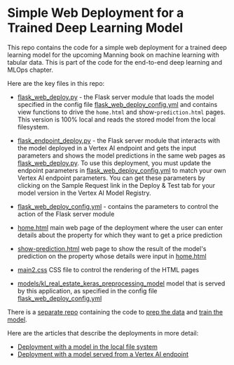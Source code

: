 # Simple Web Deployment for a Trained Deep Learning Model

This repo contains the code for a simple web deployment for a trained deep learning model for the upcoming Manning book on machine learning with tabular data. This is part of the code for the end-to-end deep learning and MLOps chapter.

Here are the key files in this repo:

- [flask_web_deploy.py](https://github.com/ryanmark1867/deep_learning_web_deployment/blob/master/flask_web_deploy.py) - the Flask server module that loads the model specified in the config file [flask_web_deploy_config.yml](https://github.com/ryanmark1867/deep_learning_web_deployment/blob/master/flask_web_deploy_config.yml)  and contains view functions to drive the `home.html` and show-`prediction.html` pages. This version is 100% local and reads the stored model from the local filesystem.

- [flask_endpoint_deploy.py](https://github.com/ryanmark1867/deep_learning_web_deployment/blob/master/flask_endpoint_deploy.py) - the Flask server module that interacts with the model deployed in a Vertex AI endpoint and gets the input parameters and shows the model predictions in the same web pages as  [flask_web_deploy.py](https://github.com/ryanmark1867/deep_learning_web_deployment/blob/master/flask_web_deploy.py). To use this deployment, you must update the endpoint parameters in [flask_web_deploy_config.yml](https://github.com/ryanmark1867/deep_learning_web_deployment/blob/master/flask_web_deploy_config.yml) to match your own Vertex AI endpoint parameters. You can get these parameters by clicking on the Sample Request link in the Deploy & Test tab for your model version in the Vertex AI Model Registry.

- [flask_web_deploy_config.yml](https://github.com/ryanmark1867/deep_learning_web_deployment/blob/master/flask_web_deploy_config.yml) - contains the parameters to control the action of the Flask server module

- [home.html](https://github.com/ryanmark1867/deep_learning_web_deployment/blob/master/templates/home.html) main web page of the deployment where the user can enter details about the property for which they want to get a price prediction

- [show-prediction.html](https://github.com/ryanmark1867/deep_learning_web_deployment/blob/master/templates/show-prediction.html) web page to show the result of the model's prediction on the property whose details were input in [home.html](https://github.com/ryanmark1867/deep_learning_web_deployment/blob/master/templates/home.html)

- [main2.css](https://github.com/ryanmark1867/deep_learning_web_deployment/blob/master/static/css/main2.css) CSS file to control the rendering of the HTML pages

- [models/kl_real_estate_keras_preprocessing_model](https://github.com/ryanmark1867/deep_learning_web_deployment/tree/master/models/kl_real_estate_keras_preprocessing_model) model that is served by this application, as specified in the config file [flask_web_deploy_config.yml](https://github.com/ryanmark1867/deep_learning_web_deployment/blob/master/flask_web_deploy_config.yml)

There is a [separate repo](https://github.com/ryanmark1867/deep_learning_best_practices) containing the code to [prep the data](https://github.com/ryanmark1867/deep_learning_best_practices/blob/master/notebooks/data_preparation.ipynb) and [train the model](https://github.com/ryanmark1867/deep_learning_best_practices/blob/master/notebooks/model_training_keras_preprocessing.ipynb).   



Here are the articles that describe the deployments in more detail:

- [Deployment with a  model in the local file system](https://markryan-69718.medium.com/a-better-way-to-deploy-keras-models-a9d5764de964?sk=7ee732fad6eb2310fb0094cc44bff4bd)
- [Deployment with a model served from a Vertex AI endpoint](https://markryan-69718.medium.com/deploy-keras-models-with-vertex-ai-32e5b6d59f4f?sk=f36754de23fccdb3fa8a06b43c1271a9)